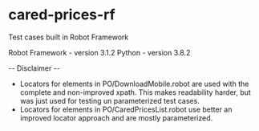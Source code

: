 # cared-prices-rf
Test cases built in Robot Framework


Robot Framework - version 3.1.2
Python - version 3.8.2

-- Disclaimer -- 
  * Locators for elements in PO/DownloadMobile.robot are used with the complete and non-improved xpath. This makes readability harder, but was just used for testing un parameterized test cases.
  * Locators for elements in PO/CaredPricesList.robot use better an improved locator approach and are mostly parameterized.
